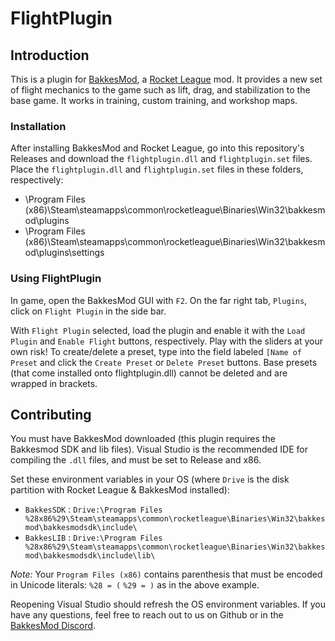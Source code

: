 # FlightPlugin
## Introduction
This is a plugin for [BakkesMod](https://bakkesmod.com/), a [Rocket League](https://www.rocketleague.com/) mod. It provides a new set of flight mechanics to the game such as lift, drag, and stabilization to the base game. It works in training, custom training, and workshop maps.

### Installation
After installing BakkesMod and Rocket League, go into this repository's Releases and download the `flightplugin.dll` and `flightplugin.set` files. Place the `flightplugin.dll` and `flightplugin.set` files in these folders, respectively:
- \Program Files (x86)\Steam\steamapps\common\rocketleague\Binaries\Win32\bakkesmod\plugins
- \Program Files (x86)\Steam\steamapps\common\rocketleague\Binaries\Win32\bakkesmod\plugins\settings

### Using FlightPlugin
In game, open the BakkesMod GUI with `F2`. On the far right tab, `Plugins`, click on `Flight Plugin` in the side bar.

With `Flight Plugin` selected, load the plugin and enable it with the `Load Plugin` and `Enable Flight` buttons, respectively. Play with the sliders at your own risk! To create/delete a preset, type into the field labeled `[Name of Preset` and click the `Create Preset` or `Delete Preset` buttons. Base presets (that come installed onto flightplugin.dll) cannot be deleted and are wrapped in brackets.

## Contributing
You must have BakkesMod downloaded (this plugin requires the Bakkesmod SDK and lib files). Visual Studio is the recommended IDE for compiling the `.dll` files, and must be set to Release and x86.

Set these environment variables in your OS (where `Drive` is the disk partition with Rocket League & BakkesMod installed):
- `BakkesSDK` : `Drive:\Program Files %28x86%29\Steam\steamapps\common\rocketleague\Binaries\Win32\bakkesmod\bakkesmodsdk\include\`
- `BakkesLIB` : `Drive:\Program Files %28x86%29\Steam\steamapps\common\rocketleague\Binaries\Win32\bakkesmod\bakkesmodsdk\include\lib\`

*Note:* Your `Program Files (x86)` contains parenthesis that must be encoded in Unicode literals: `%28 = (` `%29 = )` as in the above example.

Reopening Visual Studio should refresh the OS environment variables. If you have any questions, feel free to reach out to us on Github or in the [BakkesMod Discord](https://discord.gg/9PtUKcj).